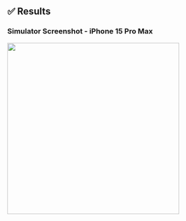 ## ✅ Results
### Simulator Screenshot - iPhone 15 Pro Max

<img src="https://github.com/bean-i/Flutter_Study/assets/86592841/93fe1f6d-381e-4815-90b4-5e2b1ca80449" width="393">

